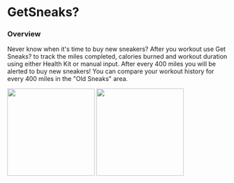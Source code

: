 # GetSneaks?

### Overview
Never know when it's time to buy new sneakers? After you workout use Get Sneaks? to track the miles completed, calories burned and workout duration using either Health Kit or manual input. After every 400 miles you will be alerted to buy new sneakers! You can compare your workout history for every 400 miles in the "Old Sneaks" area.

<img src="https://cloud.githubusercontent.com/assets/20174612/22406948/b432eaf8-e62a-11e6-90ad-f67e757df3f1.png" width = "200"> <img src="https://cloud.githubusercontent.com/assets/20174612/22406947/b42f9b46-e62a-11e6-8815-fd88111398f0.png" width = "200"> 
